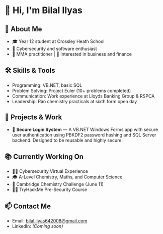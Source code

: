 # 👋 Hi, I'm Bilal Ilyas

## 🎯 About Me
- 🎓 Year 12 student at Crossley Heath School
- 🔐 Cybersecurity and software enthusiast
- 🥋 MMA practitioner | 💼 Interested in business and finance

## 🛠 Skills & Tools
- Programming: VB.NET, basic SQL
- Problem Solving: Project Euler (10+ problems completed)
- Communication: Work experience at Lloyds Banking Group & RSPCA
- Leadership: Ran chemistry practicals at sixth form open day

## 🔧 Projects & Work
- 🔐 **Secure Login System** — A VB.NET Windows Forms app with secure user authentication using PBKDF2 password hashing and SQL Server backend. Designed to be reusable and highly secure.

## 📚 Currently Working On
- 🧑‍💻 Cybersecurity Virtual Experience
- 🎓 A-Level Chemistry, Maths, and Computer Science
- 🧪 Cambridge Chemistry Challenge (June 11)
- 🧑‍💻 TryHackMe Pre-Security Course

## 📫 Contact Me
- Email: bilal.ilyas642008@gmail.com
- LinkedIn: *(Coming soon)*
